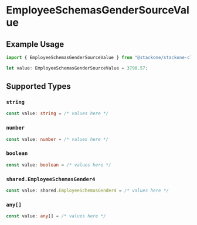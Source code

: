 # EmployeeSchemasGenderSourceValue

## Example Usage

```typescript
import { EmployeeSchemasGenderSourceValue } from "@stackone/stackone-client-ts/sdk/models/shared";

let value: EmployeeSchemasGenderSourceValue = 3790.57;
```

## Supported Types

### `string`

```typescript
const value: string = /* values here */
```

### `number`

```typescript
const value: number = /* values here */
```

### `boolean`

```typescript
const value: boolean = /* values here */
```

### `shared.EmployeeSchemasGender4`

```typescript
const value: shared.EmployeeSchemasGender4 = /* values here */
```

### `any[]`

```typescript
const value: any[] = /* values here */
```


